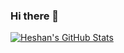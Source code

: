 ### Hi there 👋

<a href="https://github.com/HeshanSudarshana/HeshanSudarshana">
  <img align="center" src="https://github-readme-stats.vercel.app/api?username=HeshanSudarshana&show_icons=true&line_height=27&count_private=true&title_color=067AC9&text_color=1d1f21&icon_color=2bbc8a&bg_color=ffffff" alt="Heshan's GitHub Stats" />
</a>

<!--
**HeshanSudarshana/HeshanSudarshana** is a ✨ _special_ ✨ repository because its `README.md` (this file) appears on your GitHub profile.

Here are some ideas to get you started:

- 🔭 I’m currently working on ...
- 🌱 I’m currently learning ...
- 👯 I’m looking to collaborate on ...
- 🤔 I’m looking for help with ...
- 💬 Ask me about ...
- 📫 How to reach me: ...
- 😄 Pronouns: ...
- ⚡ Fun fact: ...
-->
